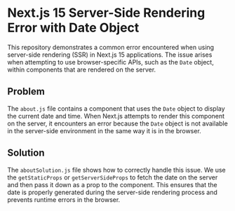 # Next.js 15 Server-Side Rendering Error with Date Object

This repository demonstrates a common error encountered when using server-side rendering (SSR) in Next.js 15 applications. The issue arises when attempting to use browser-specific APIs, such as the `Date` object, within components that are rendered on the server.

## Problem
The `about.js` file contains a component that uses the `Date` object to display the current date and time. When Next.js attempts to render this component on the server, it encounters an error because the `Date` object is not available in the server-side environment in the same way it is in the browser.

## Solution
The `aboutSolution.js` file shows how to correctly handle this issue. We use the `getStaticProps` or `getServerSideProps` to fetch the date on the server and then pass it down as a prop to the component. This ensures that the date is properly generated during the server-side rendering process and prevents runtime errors in the browser.